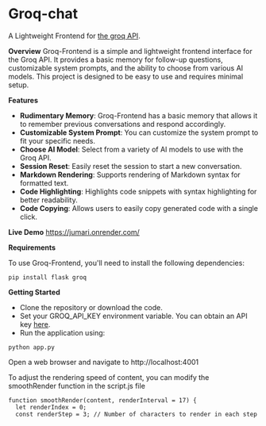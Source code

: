 # Groq-chat
A Lightweight Frontend for [the groq API](https://console.groq.com/docs/quickstart).

**Overview**
Groq-Frontend is a simple and lightweight frontend interface for the Groq API. It provides a basic memory for follow-up questions, customizable system prompts, and the ability to choose from various AI models. This project is designed to be easy to use and requires minimal setup.

**Features**
- **Rudimentary Memory**: Groq-Frontend has a basic memory that allows it to remember previous conversations and respond accordingly.
- **Customizable System Prompt**: You can customize the system prompt to fit your specific needs.
- **Choose AI Model**: Select from a variety of AI models to use with the Groq API.
- **Session Reset**: Easily reset the session to start a new conversation.
- **Markdown Rendering**: Supports rendering of Markdown syntax for formatted text.
- **Code Highlighting**: Highlights code snippets with syntax highlighting for better readability.
- **Code Copying**: Allows users to easily copy generated code with a single click.

**Live Demo**
https://jumari.onrender.com/

**Requirements** 

To use Groq-Frontend, you'll need to install the following dependencies:
```
pip install flask groq
```

**Getting Started**
- Clone the repository or download the code.
- Set your GROQ_API_KEY environment variable. You can obtain an API key [here](https://console.groq.com/keys).
- Run the application using:
```
python app.py
```
Open a web browser and navigate to http://localhost:4001

To adjust the rendering speed of content, you can modify the smoothRender function in the script.js file
```
function smoothRender(content, renderInterval = 17) {
  let renderIndex = 0;
  const renderStep = 3; // Number of characters to render in each step
```
